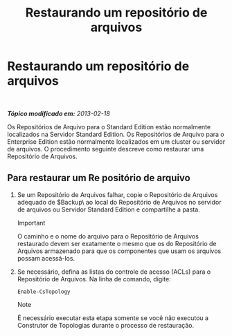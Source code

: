 ﻿---
title: Restaurando um repositório de arquivos
TOCTitle: Restaurando um repositório de arquivos
ms:assetid: 89916fc6-31d3-4c7f-9eaf-c02584761ef4
ms:mtpsurl: https://technet.microsoft.com/pt-br/library/Hh202180(v=OCS.15)
ms:contentKeyID: 52057672
ms.date: 05/19/2016
mtps_version: v=OCS.15
ms.translationtype: HT
---

# Restaurando um repositório de arquivos

 

_**Tópico modificado em:** 2013-02-18_

Os Repositórios de Arquivo para o Standard Edition estão normalmente localizados na Servidor Standard Edition. Os Repositórios de Arquivo para o Enterprise Edition estão normalmente localizados em um cluster ou servidor de arquivos. O procedimento seguinte descreve como restaurar uma Repositório de Arquivos.

## Para restaurar um Re positório de arquivo

1.  Se um Repositório de Arquivos falhar, copie o Repositório de Arquivos adequado de $Backup\\ ao local do Repositório de Arquivos no servidor de arquivos ou Servidor Standard Edition e compartilhe a pasta.
    
    > [!important]  
    > O caminho e o nome do arquivo para o Repositório de Arquivos restaurado devem ser exatamente o mesmo que os do Repositório de Arquivos armazenado para que os componentes que usam os arquivos possam acessá-los.

2.  Se necessário, defina as listas do controle de acesso (ACLs) para o Repositório de Arquivos. Na linha de comando, digite:
    
        Enable-CsTopology
    
    > [!note]  
    > É necessário executar esta etapa somente se você não executou a Construtor de Topologias durante o processo de restauração.
